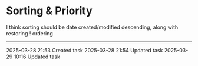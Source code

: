 Sorting & Priority
===

I think sorting should be date created/modified descending, along with restoring ! ordering

---

2025-03-28 21:53	Created task
2025-03-28 21:54	Updated task
2025-03-29 10:16	Updated task